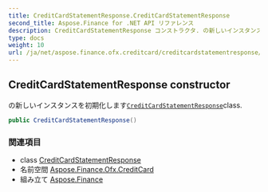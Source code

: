```yaml
---
title: CreditCardStatementResponse.CreditCardStatementResponse
second_title: Aspose.Finance for .NET API リファレンス
description: CreditCardStatementResponse コンストラクタ. の新しいインスタンスを初期化しますCreditCardStatementResponseclass.
type: docs
weight: 10
url: /ja/net/aspose.finance.ofx.creditcard/creditcardstatementresponse/creditcardstatementresponse/
---
```

## CreditCardStatementResponse constructor

の新しいインスタンスを初期化します[`CreditCardStatementResponse`](../)class.

```csharp
public CreditCardStatementResponse()
```

### 関連項目

* class [CreditCardStatementResponse](../)
* 名前空間 [Aspose.Finance.Ofx.CreditCard](../../creditcardstatementresponse/)
* 組み立て [Aspose.Finance](../../../)


